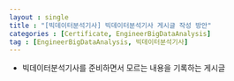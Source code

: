```yaml
---
layout : single
title : "[빅데이터분석기사] 빅데이터분석기사 게시글 작성 방안"
categories : [Certificate, EngineerBigDataAnalysis]
tag : [EngineerBigDataAnalysis, 빅데이터분석기사]
---
```


* 빅데이터분석기사를 준비하면서 모르는 내용을 기록하는 게시글